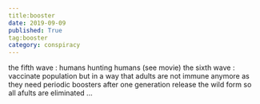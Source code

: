 ```yaml
---
title:booster
date: 2019-09-09
published: True
tag:booster
category: conspiracy
---
```


the fifth wave : humans hunting humans (see movie)
the sixth wave : vaccinate population but in a way that adults are not immune anymore as they need periodic boosters
after one generation release the wild form so all afults are eliminated ...